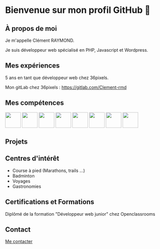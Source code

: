 # Bienvenue sur mon profil GitHub 👋

## À propos de moi

Je m'appelle Clément RAYMOND.

Je suis développeur web spécialisé en PHP, Javascript et Wordpress.

## Mes expériences

5 ans en tant que développeur web chez 36pixels.

Mon gitLab chez 36pixels : https://gitlab.com/Clement-rmd

## Mes compétences

[<img src="https://cdn.jsdelivr.net/gh/devicons/devicon/icons/html5/html5-original.svg" width="50"/>](https://cdn.jsdelivr.net/gh/devicons/devicon/icons/html5/html5-original.svg)
[<img src="https://cdn.jsdelivr.net/gh/devicons/devicon/icons/css3/css3-original.svg" width="50"/>](https://cdn.jsdelivr.net/gh/devicons/devicon/icons/css3/css3-original.svg)
[<img src="https://cdn.jsdelivr.net/gh/devicons/devicon/icons/tailwindcss/tailwindcss-plain.svg" width="50"/>](https://cdn.jsdelivr.net/gh/devicons/devicon/icons/tailwindcss/tailwindcss-plain.svg)
[<img src="https://cdn.jsdelivr.net/gh/devicons/devicon/icons/javascript/javascript-plain.svg" width="50"/>](https://cdn.jsdelivr.net/gh/devicons/devicon/icons/javascript/javascript-plain.svg)
[<img src="https://cdn.jsdelivr.net/gh/devicons/devicon/icons/php/php-original.svg" width="50"/>](https://cdn.jsdelivr.net/gh/devicons/devicon/icons/php/php-original.svg)
[<img src="https://cdn.jsdelivr.net/gh/devicons/devicon/icons/wordpress/wordpress-original.svg" width="50"/>](https://cdn.jsdelivr.net/gh/devicons/devicon/icons/wordpress/wordpress-original.svg)
[<img src="https://cdn.jsdelivr.net/gh/devicons/devicon/icons/vuejs/vuejs-original-wordmark.svg" width="50"/>](https://cdn.jsdelivr.net/gh/devicons/devicon/icons/vuejs/vuejs-original-wordmark.svg)
[<img src="https://cdn.jsdelivr.net/gh/devicons/devicon/icons/nuxtjs/nuxtjs-original.svg" width="50"/>](https://cdn.jsdelivr.net/gh/devicons/devicon/icons/nuxtjs/nuxtjs-original.svg)

## Projets

## Centres d'intérêt

* Course à pied (Marathons, trails ...)
* Badminton
* Voyages
* Gastronomies
 
## Certifications et Formations

Diplômé de la formation "Développeur web junior" chez Openclassrooms

## Contact

[Me contacter](mailto:contact@devexplorer.fr)

